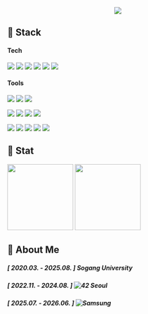 <p align="center">
  <img src="https://capsule-render.vercel.app/api?type=transparent&color=auto&height=200&section=header&text=subillie's%20Github%20Profile&fontSize=50&fontColor=ffffff"
</p>  

## 🦾 Stack
#### Tech
<p align="left">
  <img src="https://img.shields.io/badge/C-A8B9CC?style=badge&logo=c&logoColor=white">
  <img src="https://img.shields.io/badge/C++-00599C?style=badge&logo=cplusplus&logoColor=white">
  <img src="https://img.shields.io/badge/Python-3776AB?style=badge&logo=python&logoColor=white">
  <img src="https://img.shields.io/badge/Docker-%230db7ed?style=badge&logo=docker&logoColor=white">
  <img src="https://img.shields.io/badge/MySQL-4479A1?style=badge&logo=mysql&logoColor=black">
  <img src="https://img.shields.io/badge/PostgreSQL-4169E1?style=badge&logo=postgresql&logoColor=white">
</p>

#### Tools
<p align="left">
  <img src="https://img.shields.io/badge/VSCode-2C2C32.svg?style=badge&logo=visual-studio-code&logoColor=22ABF3">
  <img src="https://img.shields.io/badge/PyCharm-000000?style=badge&logo=pycharm&logoColor=white">
  <img src="https://img.shields.io/badge/Jupyter-F37626?style=badge&logo=jupyter&logoColor=white">
</p>
<p align="left">
  <img src="https://img.shields.io/badge/Git-F05033?style=badge&logo=git&logoColor=white">
  <img src="https://img.shields.io/badge/GitHub-181717?style=badge&logo=github&logoColor=white">
  <img src="https://img.shields.io/badge/Swagger-85EA2D?style=badge&logo=swagger&logoColor=black">
  <img src="https://img.shields.io/badge/Postman-FF6C37?style=badge&logo=postman&logoColor=white">
</p>
<p align="left">
  <img src="https://img.shields.io/badge/Notion-F3F3F3?style=badge&logo=notion&logoColor=black">
  <img src="https://img.shields.io/badge/Jira-0052CC?style=badge&logo=jira&logoColor=white">
  <img src="https://img.shields.io/badge/Figma-F24E1E?style=badge&logo=figma&logoColor=white">
  <img src="https://img.shields.io/badge/Slack-4A154B?style=badge&logo=slack&logoColor=white">
  <img src="https://img.shields.io/badge/Mattermost-0058CC?style=badge&logo=mattermost&logoColor=white">
</p>

## 💪 Stat
<p align="left">
  <img height="150em" src="https://github-readme-stats.vercel.app/api?username=subillie&show_icons=true&theme=github_dark&count_private=true">
</a>
  <img height="150em" src="http://mazassumnida.wtf/api/generate_badge?boj=abyo">
</p>

## 📌 About Me
##### [ 2020.03. - 2025.08. ] Sogang University
##### [ 2022.11. - 2024.08. ] ![42 Seoul](https://img.shields.io/badge/Seoul-000000?&style=badge&logo=42&logoColor=white)
##### [ 2025.07. - 2026.06. ] ![Samsung](https://img.shields.io/badge/SSAFY-1428A0?&style=badge&logo=samsung&logoColor=white)
